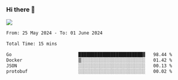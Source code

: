### Hi there 👋️

![](https://komarev.com/ghpvc/?username=Loner1024)

<!--START_SECTION:waka-->

```txt
From: 25 May 2024 - To: 01 June 2024

Total Time: 15 mins

Go                         ████████████████████████▓   98.44 %
Docker                     ▒░░░░░░░░░░░░░░░░░░░░░░░░   01.42 %
JSON                       ░░░░░░░░░░░░░░░░░░░░░░░░░   00.13 %
protobuf                   ░░░░░░░░░░░░░░░░░░░░░░░░░   00.02 %
```

<!--END_SECTION:waka-->



